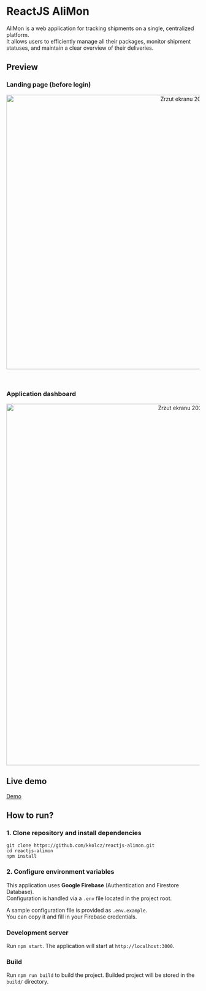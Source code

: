# ReactJS AliMon

AliMon is a web application for tracking shipments on a single, centralized platform.  
It allows users to efficiently manage all their packages, monitor shipment statuses, and maintain a clear overview of their deliveries.

## Preview

### Landing page (before login)

<p align="center">
  <img width="1013" height="715" alt="Zrzut ekranu 2025-10-15 01:43:33" src="https://github.com/user-attachments/assets/2cb6f51c-7bd1-49f2-b3c5-3fa8bbdf0bb7" />
</p>

<br/>

### Application dashboard

<p align="center">
  <img width="998" height="942" alt="Zrzut ekranu 2025-10-15 01:46:41" src="https://github.com/user-attachments/assets/93b6f7a4-fcc3-41d5-bdbc-73b1c7624a33" />
</p>

## Live demo

[Demo](https://reactjs-alimon.netlify.app)

## How to run?

### 1. Clone repository and install dependencies

```
git clone https://github.com/kkolcz/reactjs-alimon.git
cd reactjs-alimon
npm install
```

### 2. Configure environment variables

This application uses **Google Firebase** (Authentication and Firestore Database).  
Configuration is handled via a `.env` file located in the project root.

A sample configuration file is provided as `.env.example`.  
You can copy it and fill in your Firebase credentials.

### Development server

Run `npm start`.
The application will start at `http://localhost:3000`.

### Build

Run `npm run build` to build the project.
Builded project will be stored in the `build/` directory.
